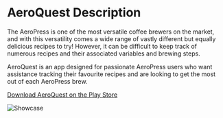 # AeroQuest Description

The AeroPress is one of the most versatile coffee brewers on the market, and with this versatility comes a wide range of vastly different but equally delicious recipes to try! However, it can be difficult to keep track of numerous recipes and their associated variables and brewing steps. 

AeroQuest is an app designed for passionate AeroPress users who want assistance tracking their favourite recipes and are looking to get the most out of each AeroPress brew. 

[Download AeroQuest on the Play Store](https://play.google.com/store/apps/details?id=com.andrewmoreno.aeroquest)

![Showcase](https://user-images.githubusercontent.com/46725252/233288317-7372da4c-4652-4837-99cd-ff7014d09d4c.png)


